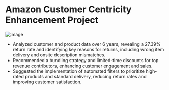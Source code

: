 # Amazon Customer Centricity Enhancement Project
![image](https://github.com/SreejithRamakrishnan/Amazon-Customer-Centricity-Enhancement/assets/160201399/4e9d8a57-16b2-4710-bfe4-ea4ca5e78c9a)

- Analyzed customer and product data over 6 years, revealing a 27.39% return rate and identifying key reasons for returns, including wrong item delivery and onsite description mismatches.
- Recommended a bundling strategy and limited-time discounts for top revenue contributors, enhancing customer engagement and sales.
- Suggested the implementation of automated filters to prioritize high-rated products and standard delivery, reducing return rates and improving customer satisfaction.

